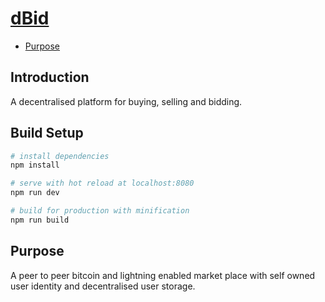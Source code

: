 # [dBid](https://dbid.io)

- [Purpose](#purpose)

## Introduction

A decentralised platform for buying, selling and bidding.

## Build Setup

``` bash
# install dependencies
npm install

# serve with hot reload at localhost:8080
npm run dev

# build for production with minification
npm run build
```

## Purpose

A peer to peer bitcoin and lightning enabled market place with self owned user identity and decentralised user storage.
